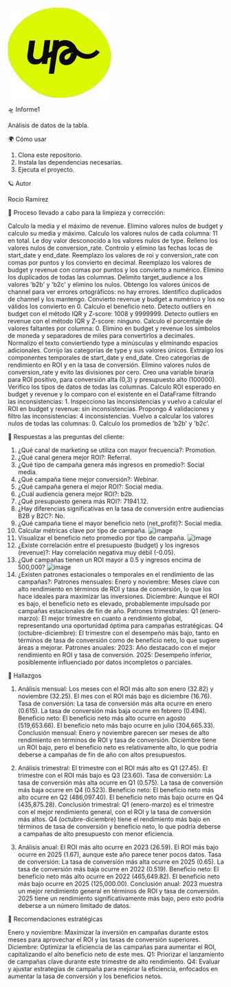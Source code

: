 ![](https://github.com/Roxy-5/Informe1/blob/main/images.jpg)

🛸 Informe1

Análisis de datos de la tabla.

🌍 Cómo usar

1. Clona este repositorio.
2. Instala las dependencias necesarias.
3. Ejecuta el proyecto.

🪐 Autor

Rocío Ramírez

🌌 Proceso llevado a cabo para la limpieza y corrección:

Calculo la media y el máximo de revenue.
Elimino valores nulos de budget y calculo su media y máximo.
Calculo los valores nulos de cada columna: 11 en total.
Le doy valor desconocido a los valores nulos de type.
Relleno los valores nulos de conversion_rate.
Controlo y elimino las fechas locas de start_date y end_date. 
Reemplazo los valores de roi y conversion_rate con comas por puntos y los convierto en decimal.
Reemplazo los valores de budget y revenue con comas por puntos y los convierto a numérico.
Elimino los duplicados de todas las columnas.
Delimito target_audience a los valores 'b2b' y 'b2c' y elimino los nulos.
Obtengo los valores únicos de channel para ver errores ortográficos: no hay errores.
Identifico duplicados de channel y los mantengo.
Convierto revenue y budget a numérico y los no válidos los convierto en 0.
Calculo el beneficio neto.
Detecto outliers en budget con el método IQR y Z-score: 1008 y 9999999.
Detecto outliers en revenue con el método IQR y Z-score: ninguno.
Calculo el porcentaje de valores faltantes por columna: 0.
Elimino en budget y revenue los símbolos de moneda y separadores de miles para convertirlos a decimales.
Normalizo el texto conviertiendo type a minúsculas y eliminando espacios adicionales.
Corrijo las categorías de type y sus valores únicos.
Extraigo los componentes temporales de start_date y end_date.
Creo categorías de rendimiento en ROI y en la tasa de conversión.
Elimino valores nulos de conversion_rate y evito las divisiones por cero.
Creo una variable binaria para ROI positivo, para conversión alta (0,3) y presupuesto alto (100000).
Verifico los tipos de datos de todas las columnas.
Calculo ROI esperado en budget y revenue y lo comparo con el existente en el DataFrame filtrando las inconsistencias: 1.
Inspecciono las inconsistencias y vuelvo a calcular el ROI en budget y revenue: sin inconsistencias.
Propongo 4 validaciones y filtro las inconsistencias: 4 inconsistencias.
Vuelvo a calcular los valores nulos de todas las columnas: 0.
Calculo los promedios de 'b2b' y 'b2c'.

🚀 Respuestas a las preguntas del cliente:

1. ¿Qué canal de marketing se utiliza con mayor frecuencia?: Promotion.
2. ¿Qué canal genera mejor ROI?: Referral.
3. ¿Qué tipo de campaña genera más ingresos en promedio?: Social media.
4. ¿Qué campaña tiene mejor conversión?: Webinar.
5. ¿Qué campaña genera el mejor ROI?: Social media.
6. ¿Cuál audiencia genera mejor ROI?: b2b.
7. ¿Qué presupuesto genera más ROI?: 71941.12.
8. ¿Hay diferencias significativas en la tasa de conversión entre audiencias B2B y B2C?: No.
9. ¿Qué campaña tiene el mayor beneficio neto (net_profit)?: Social media.
10. Calcular métricas clave por tipo de campaña.
    ![image](https://github.com/user-attachments/assets/03ebe76a-d04b-44ff-afab-c898bff445b3)
12. Visualizar el beneficio neto promedio por tipo de campaña.
    ![image](https://github.com/user-attachments/assets/f3f94b36-a66e-458c-802d-fe60ef54eac0)
14. ¿Existe correlación entre el presupuesto (budget) y los ingresos (revenue)?: Hay correlación negativa muy débil (-0.05).
15. ¿Qué campañas tienen un ROI mayor a 0.5 y ingresos encima de 500,000?
    ![image](https://github.com/user-attachments/assets/4d89c183-dfe4-469e-a0cd-ce148627ffc0)
17. ¿Existen patrones estacionales o temporales en el rendimiento de las campañas?: 
    Patrones mensuales:
    Enero y noviembre: Meses clave con alto rendimiento en términos de ROI y tasa de conversión, lo que los hace ideales para maximizar las inversiones.
    Diciembre: Aunque el ROI es bajo, el beneficio neto es elevado, probablemente impulsado por campañas estacionales de fin de año.
    Patrones trimestrales:
    Q1 (enero-marzo): El mejor trimestre en cuanto a rendimiento global, representando una oportunidad óptima para campañas estratégicas.
    Q4 (octubre-diciembre): El trimestre con el desempeño más bajo, tanto en términos de tasa de conversión como de beneficio neto, lo que sugiere áreas a       mejorar.
    Patrones anuales:
    2023: Año destacado con el mejor rendimiento en ROI y tasa de conversión.
    2025: Desempeño inferior, posiblemente influenciado por datos incompletos o parciales.

🌋 Hallazgos

1. Análisis mensual:
Los meses con el ROI más alto son enero (32.82) y noviembre (32.25).
El mes con el ROI más bajo es diciembre (16.76).
Tasa de conversión:
La tasa de conversión más alta ocurre en enero (0.615).
La tasa de conversión más baja ocurre en febrero (0.494).
Beneficio neto:
El beneficio neto más alto ocurre en agosto (519,653.66).
El beneficio neto más bajo ocurre en julio (304,665.33).
Conclusión mensual:
Enero y noviembre parecen ser meses de alto rendimiento en términos de ROI y tasa de conversión.
Diciembre tiene un ROI bajo, pero el beneficio neto es relativamente alto, lo que podría deberse a campañas de fin de año con altos presupuestos.

2. Análisis trimestral:
El trimestre con el ROI más alto es Q1 (27.45).
El trimestre con el ROI más bajo es Q3 (23.60).
Tasa de conversión:
La tasa de conversión más alta ocurre en Q1 (0.575).
La tasa de conversión más baja ocurre en Q4 (0.523).
Beneficio neto:
El beneficio neto más alto ocurre en Q2 (486,097.40).
El beneficio neto más bajo ocurre en Q4 (435,875.28).
Conclusión trimestral:
Q1 (enero-marzo) es el trimestre con el mejor rendimiento general, con el ROI y la tasa de conversión más altos.
Q4 (octubre-diciembre) tiene el rendimiento más bajo en términos de tasa de conversión y beneficio neto, lo que podría deberse a campañas de alto presupuesto con menor eficiencia.

3. Análisis anual:
El ROI más alto ocurre en 2023 (26.59).
El ROI más bajo ocurre en 2025 (1.67), aunque este año parece tener pocos datos.
Tasa de conversión:
La tasa de conversión más alta ocurre en 2025 (0.65).
La tasa de conversión más baja ocurre en 2022 (0.519).
Beneficio neto:
El beneficio neto más alto ocurre en 2022 (465,649.82).
El beneficio neto más bajo ocurre en 2025 (125,000.00).
Conclusión anual:
2023 muestra un mejor rendimiento general en términos de ROI y tasa de conversión.
2025 tiene un rendimiento significativamente más bajo, pero esto podría deberse a un número limitado de datos.

🧭 Recomendaciones estratégicas

Enero y noviembre: Maximizar la inversión en campañas durante estos meses para aprovechar el ROI y las tasas de conversión superiores.
Diciembre: Optimizar la eficiencia de las campañas para aumentar el ROI, capitalizando el alto beneficio neto de este mes.
Q1: Priorizar el lanzamiento de campañas clave durante este trimestre de alto rendimiento.
Q4: Evaluar y ajustar estrategias de campaña para mejorar la eficiencia, enfocados en aumentar la tasa de conversión y los beneficios netos.
